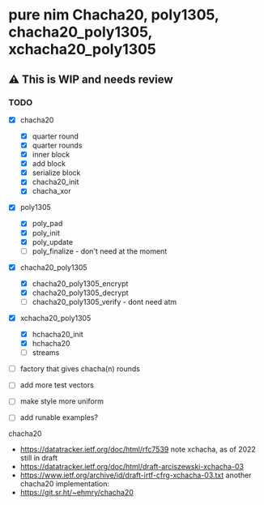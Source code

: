 
# pure nim Chacha20, poly1305, chacha20_poly1305, xchacha20_poly1305

## ⚠️ This is WIP and needs review

### TODO
- [x] chacha20
	- [x] quarter round
	- [x] quarter rounds
	- [x] inner block
	- [x] add block
	- [x] serialize block
	- [x] chacha20_init
	- [x] chacha_xor
- [x] poly1305
	- [x] poly_pad
	- [x] poly_init
	- [x] poly_update
	- [ ] poly_finalize -  don't need at the moment
- [x] chacha20_poly1305
	- [x] chacha20_poly1305_encrypt
	- [x] chacha20_poly1305_decrypt
	- [ ] chacha20_poly1305_verify -  dont need atm
- [x] xchacha20_poly1305
	- [x] hchacha20_init
	- [x] hchacha20
	- [ ] streams
- [ ] factory that gives chacha(n) rounds
- [ ] add more test vectors
- [ ] make style more uniform
- [ ] add runable examples?


chacha20
- https://datatracker.ietf.org/doc/html/rfc7539
note xchacha, as of 2022 still in draft
- https://datatracker.ietf.org/doc/html/draft-arciszewski-xchacha-03
- https://www.ietf.org/archive/id/draft-irtf-cfrg-xchacha-03.txt
another chacha20 implementation:
- https://git.sr.ht/~ehmry/chacha20